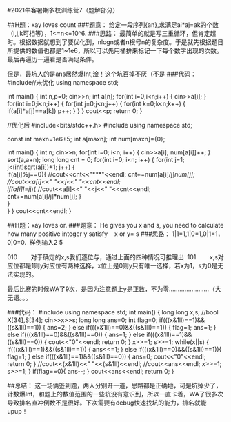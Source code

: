 #2021牛客暑期多校训练营7（题解部分）

##H题：xay loves count
###题意：
给定一段序列{an},求满足ai*aj=ak的个数（i,j,k可相等），1<=n<=10^6.
###思路：
最简单的就是写三重循环，但肯定超时。根据数据就想到了要优化到，nlogn或者n根号n的复杂度。于是就先根据题目所提供的数值也都是1~1e6，所以可以先用桶排来标记一下每个数字出现的次数。最后再遍历一遍看是否满足条件。

但是，最坑人的是ans居然爆Int,淦！这个坑百掉不厌（不是
###代码：
#include<iostream>//未优化
using namespace std;
 
int main()
{
    int n,p=0;
    cin>>n;
    int a[n];
    for(int i=0;i<n;i++)
    {
        cin>>a[i];
    }
    for(int i=0;i<n;i++)
    {
        for(int j=0;j<n;j++)
        {
            for(int k=0;k<n;k++)
            {
                if(a[i]*a[j]==a[k])
                p++;
            }
        }
    }
    cout<<p;
    return 0;
}

//优化后
#include<bits/stdc++.h>
#include<cstdio>
using namespace std;
 
const int maxn=1e6+5;
int a[maxn];
int num[maxn]={0};
 
int main() {
    int n;
    cin>>n;
    for(int i=0; i<n; i++) {
        cin>>a[i];
        num[a[i]]++;
    }
    sort(a,a+n);
    long long cnt = 0;
    for(int i=0; i<n; i++) {
        for(int j=1; j<(int)sqrt(a[i])+1; j++) {    
            if(a[i]%j==0){
                //cout<<cnt<<"***"<<endl;
                cnt+=num[a[i]/j]*num[j];
                //cout<<a[i]<<" "<<j<<" "<<cnt<<endl;  
                if(a[i]!=j*j){
                    //cout<<a[i]<<" "<<j<<" "<<cnt<<endl;  
                    cnt+=num[a[i]/j]*num[j];
                }              
            }          
        }
    }
    cout<<cnt<<endl;
}


##H题：xay loves or.
###题意：
He gives you x and s, you need to calculate how many positive integer y satisfy    x or⁡ y= s
###思路：
1|1=1,1|0=1,0|1=1，0|0=0.  样例输入2 5

010        对于确定的x,s我们逐位与，通过上面的四种情况可推理出 
101        x,s对应位都是1则y对应位有两种选择，x位上是0则y只有唯一选择，若x为1，s为0是无法实现的。

最后比赛的时候WA了9次，是因为注意题上y是正数，不为零.......................（大无语。。。

###代码：
#include<iostream>
using namespace std;
int main() {
    long long x,s;
    //bool X[34],S[34];
    cin>>x>>s;
    long long ans=0;
    int flag=0;
    if(((x&1ll)==1)&&((s&1ll)==1)) {
        ans=2;
    } else if(((x&1ll)==0)&&((s&1ll)==1)) {
        flag=1;
        ans=1;
    } else if(((x&1ll)==0)&&((s&1ll)==0)) {
        ans=1;
    } else if(((x&1ll)==1)&&((s&1ll)==0)) {
        cout<<"0"<<endl;
        return 0;
    }
    x>>=1;
    s>>=1;
    while(x||s) {
        if(((x&1ll)==1)&&((s&1ll)==1)) {
            ans<<=1;
        }
        else if(((x&1ll)==0)&&((s&1ll)==1)){
            flag=1;
        }
        else if(((x&1ll)==1)&&((s&1ll)==0)) {
            ans=0;
            cout<<"0"<<endl;
            return 0;
        }
        //cout<<(x&1ll)<<" "<<(s&1ll)<<endl;
        //cout<<ans<<endl;
        x>>=1;
        s>>=1;
    }
    if(flag==0){
        ans--;
    }
    cout<<ans<<endl;
    return 0;
}


##总结：
这一场俩签到题，两人分别开一道，思路都是正确地，可是坑掉少了，计数爆Int，和题上的数值范围的一些坑没有意识到，所以一直卡着，WA了很多次导致排名直冲倒数不是很好。下次需要有debug快速找坑的能力，排名就能upup！